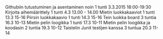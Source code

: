 Githubiin tutustuminen ja asentaminen noin 1 tunti 3.3.2015 18:00-19:30
Kirjoita aihemäärittely 1 tunti 4.3 13.00 - 14.00
Mietin luokkakaaviot 1 tunti 13.3 15-16
Piirsin luokkakaavio 1 tunti 14.3 15-16
Tein luokka board 3 tuntia 16.3 10-13
Mietin pelin loogikka 1 tunti 17.3 10-11
Mietin pelin loogikka ja koodasin 2 tuntia 19.3 10-12
Taistelin Junit testijen kanssa 3 tuntua 20.3 11-14
